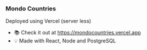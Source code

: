 ### Mondo Countries

Deployed using Vercel (server less)

- 📚 Check it out at https://mondocountries.vercel.app
- 💡 Made with React, Node and PostgreSQL
